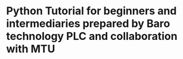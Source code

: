 # Python Tutorial for beginners and intermediaries prepared by Baro technology PLC and collaboration with MTU